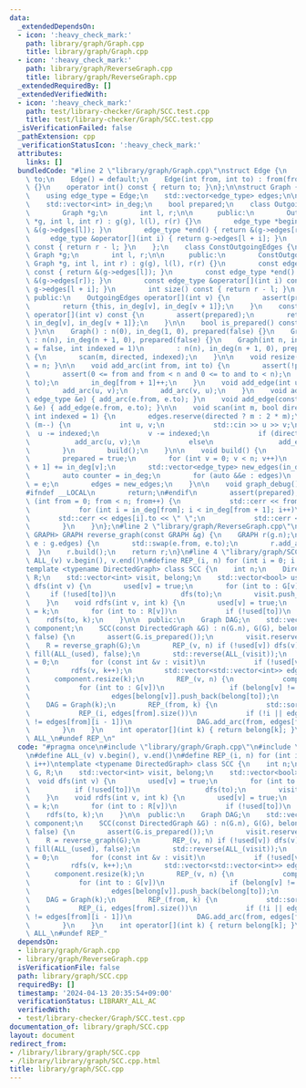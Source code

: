 ```yaml
---
data:
  _extendedDependsOn:
  - icon: ':heavy_check_mark:'
    path: library/graph/Graph.cpp
    title: library/graph/Graph.cpp
  - icon: ':heavy_check_mark:'
    path: library/graph/ReverseGraph.cpp
    title: library/graph/ReverseGraph.cpp
  _extendedRequiredBy: []
  _extendedVerifiedWith:
  - icon: ':heavy_check_mark:'
    path: test/library-checker/Graph/SCC.test.cpp
    title: test/library-checker/Graph/SCC.test.cpp
  _isVerificationFailed: false
  _pathExtension: cpp
  _verificationStatusIcon: ':heavy_check_mark:'
  attributes:
    links: []
  bundledCode: "#line 2 \"library/graph/Graph.cpp\"\nstruct Edge {\n    int from,\
    \ to;\n    Edge() = default;\n    Edge(int from, int to) : from(from), to(to)\
    \ {}\n    operator int() const { return to; }\n};\n\nstruct Graph {\n    int n;\n\
    \    using edge_type = Edge;\n    std::vector<edge_type> edges;\n\n  protected:\n\
    \    std::vector<int> in_deg;\n    bool prepared;\n    class OutgoingEdges {\n\
    \        Graph *g;\n        int l, r;\n\n      public:\n        OutgoingEdges(Graph\
    \ *g, int l, int r) : g(g), l(l), r(r) {}\n        edge_type *begin() { return\
    \ &(g->edges[l]); }\n        edge_type *end() { return &(g->edges[r]); }\n   \
    \     edge_type &operator[](int i) { return g->edges[l + i]; }\n        int size()\
    \ const { return r - l; }\n    };\n    class ConstOutgoingEdges {\n        const\
    \ Graph *g;\n        int l, r;\n\n      public:\n        ConstOutgoingEdges(const\
    \ Graph *g, int l, int r) : g(g), l(l), r(r) {}\n        const edge_type *begin()\
    \ const { return &(g->edges[l]); }\n        const edge_type *end() const { return\
    \ &(g->edges[r]); }\n        const edge_type &operator[](int i) const { return\
    \ g->edges[l + i]; }\n        int size() const { return r - l; }\n    };\n\n \
    \ public:\n    OutgoingEdges operator[](int v) {\n        assert(prepared);\n\
    \        return {this, in_deg[v], in_deg[v + 1]};\n    }\n    const ConstOutgoingEdges\
    \ operator[](int v) const {\n        assert(prepared);\n        return {this,\
    \ in_deg[v], in_deg[v + 1]};\n    }\n\n    bool is_prepared() const { return prepared;\
    \ }\n\n    Graph() : n(0), in_deg(1, 0), prepared(false) {}\n    Graph(int n)\
    \ : n(n), in_deg(n + 1, 0), prepared(false) {}\n    Graph(int n, int m, bool directed\
    \ = false, int indexed = 1)\n        : n(n), in_deg(n + 1, 0), prepared(false)\
    \ {\n        scan(m, directed, indexed);\n    }\n\n    void resize(int n) { n\
    \ = n; }\n\n    void add_arc(int from, int to) {\n        assert(!prepared);\n\
    \        assert(0 <= from and from < n and 0 <= to and to < n);\n        edges.emplace_back(from,\
    \ to);\n        in_deg[from + 1]++;\n    }\n    void add_edge(int u, int v) {\n\
    \        add_arc(u, v);\n        add_arc(v, u);\n    }\n    void add_arc(const\
    \ edge_type &e) { add_arc(e.from, e.to); }\n    void add_edge(const edge_type\
    \ &e) { add_edge(e.from, e.to); }\n\n    void scan(int m, bool directed = false,\
    \ int indexed = 1) {\n        edges.reserve(directed ? m : 2 * m);\n        while\
    \ (m--) {\n            int u, v;\n            std::cin >> u >> v;\n          \
    \  u -= indexed;\n            v -= indexed;\n            if (directed)\n     \
    \           add_arc(u, v);\n            else\n                add_edge(u, v);\n\
    \        }\n        build();\n    }\n\n    void build() {\n        assert(!prepared);\n\
    \        prepared = true;\n        for (int v = 0; v < n; v++)\n            in_deg[v\
    \ + 1] += in_deg[v];\n        std::vector<edge_type> new_edges(in_deg.back());\n\
    \        auto counter = in_deg;\n        for (auto &&e : edges)\n            new_edges[counter[e.from]++]\
    \ = e;\n        edges = new_edges;\n    }\n\n    void graph_debug() const {\n\
    #ifndef __LOCAL\n        return;\n#endif\n        assert(prepared);\n        for\
    \ (int from = 0; from < n; from++) {\n            std::cerr << from << \";\";\n\
    \            for (int i = in_deg[from]; i < in_deg[from + 1]; i++)\n         \
    \       std::cerr << edges[i].to << \" \";\n            std::cerr << \"\\n\";\n\
    \        }\n    }\n};\n#line 2 \"library/graph/ReverseGraph.cpp\"\ntemplate <typename\
    \ GRAPH> GRAPH reverse_graph(const GRAPH &g) {\n    GRAPH r(g.n);\n    for (auto\
    \ e : g.edges) {\n        std::swap(e.from, e.to);\n        r.add_arc(e);\n  \
    \  }\n    r.build();\n    return r;\n}\n#line 4 \"library/graph/SCC.cpp\"\n#define\
    \ ALL_(v) v.begin(), v.end()\n#define REP_(i, n) for (int i = 0; i < (n); i++)\n\
    template <typename DirectedGraph> class SCC {\n    int n;\n    DirectedGraph G,\
    \ R;\n    std::vector<int> visit, belong;\n    std::vector<bool> used;\n    void\
    \ dfs(int v) {\n        used[v] = true;\n        for (int to : G[v])\n       \
    \     if (!used[to])\n                dfs(to);\n        visit.push_back(v);\n\
    \    }\n    void rdfs(int v, int k) {\n        used[v] = true;\n        belong[v]\
    \ = k;\n        for (int to : R[v])\n            if (!used[to])\n            \
    \    rdfs(to, k);\n    }\n\n  public:\n    Graph DAG;\n    std::vector<std::vector<int>>\
    \ component;\n    SCC(const DirectedGraph &G) : n(G.n), G(G), belong(n), used(n,\
    \ false) {\n        assert(G.is_prepared());\n        visit.reserve(n);\n    \
    \    R = reverse_graph(G);\n        REP_(v, n) if (!used[v]) dfs(v);\n       \
    \ fill(ALL_(used), false);\n        std::reverse(ALL_(visit));\n        int k\
    \ = 0;\n        for (const int &v : visit)\n            if (!used[v])\n      \
    \          rdfs(v, k++);\n        std::vector<std::vector<int>> edges(k);\n  \
    \      component.resize(k);\n        REP_(v, n) {\n            component[belong[v]].push_back(v);\n\
    \            for (int to : G[v])\n                if (belong[v] != belong[to])\n\
    \                    edges[belong[v]].push_back(belong[to]);\n        }\n    \
    \    DAG = Graph(k);\n        REP_(from, k) {\n            std::sort(ALL_(edges[from]));\n\
    \            REP_(i, edges[from].size())\n            if (!i || edges[from][i]\
    \ != edges[from][i - 1])\n                DAG.add_arc(from, edges[from][i]);\n\
    \        }\n    }\n    int operator[](int k) { return belong[k]; }\n};\n#undef\
    \ ALL_\n#undef REP_\n"
  code: "#pragma once\n#include \"library/graph/Graph.cpp\"\n#include \"library/graph/ReverseGraph.cpp\"\
    \n#define ALL_(v) v.begin(), v.end()\n#define REP_(i, n) for (int i = 0; i < (n);\
    \ i++)\ntemplate <typename DirectedGraph> class SCC {\n    int n;\n    DirectedGraph\
    \ G, R;\n    std::vector<int> visit, belong;\n    std::vector<bool> used;\n  \
    \  void dfs(int v) {\n        used[v] = true;\n        for (int to : G[v])\n \
    \           if (!used[to])\n                dfs(to);\n        visit.push_back(v);\n\
    \    }\n    void rdfs(int v, int k) {\n        used[v] = true;\n        belong[v]\
    \ = k;\n        for (int to : R[v])\n            if (!used[to])\n            \
    \    rdfs(to, k);\n    }\n\n  public:\n    Graph DAG;\n    std::vector<std::vector<int>>\
    \ component;\n    SCC(const DirectedGraph &G) : n(G.n), G(G), belong(n), used(n,\
    \ false) {\n        assert(G.is_prepared());\n        visit.reserve(n);\n    \
    \    R = reverse_graph(G);\n        REP_(v, n) if (!used[v]) dfs(v);\n       \
    \ fill(ALL_(used), false);\n        std::reverse(ALL_(visit));\n        int k\
    \ = 0;\n        for (const int &v : visit)\n            if (!used[v])\n      \
    \          rdfs(v, k++);\n        std::vector<std::vector<int>> edges(k);\n  \
    \      component.resize(k);\n        REP_(v, n) {\n            component[belong[v]].push_back(v);\n\
    \            for (int to : G[v])\n                if (belong[v] != belong[to])\n\
    \                    edges[belong[v]].push_back(belong[to]);\n        }\n    \
    \    DAG = Graph(k);\n        REP_(from, k) {\n            std::sort(ALL_(edges[from]));\n\
    \            REP_(i, edges[from].size())\n            if (!i || edges[from][i]\
    \ != edges[from][i - 1])\n                DAG.add_arc(from, edges[from][i]);\n\
    \        }\n    }\n    int operator[](int k) { return belong[k]; }\n};\n#undef\
    \ ALL_\n#undef REP_"
  dependsOn:
  - library/graph/Graph.cpp
  - library/graph/ReverseGraph.cpp
  isVerificationFile: false
  path: library/graph/SCC.cpp
  requiredBy: []
  timestamp: '2024-04-13 20:35:54+09:00'
  verificationStatus: LIBRARY_ALL_AC
  verifiedWith:
  - test/library-checker/Graph/SCC.test.cpp
documentation_of: library/graph/SCC.cpp
layout: document
redirect_from:
- /library/library/graph/SCC.cpp
- /library/library/graph/SCC.cpp.html
title: library/graph/SCC.cpp
---
```

